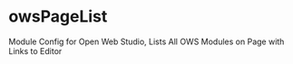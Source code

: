 # owsPageList
Module Config for Open Web Studio, Lists All OWS Modules on Page with Links to Editor
